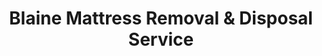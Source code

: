 ---
layout: location.njk
title: Blaine Mattress Removal & Disposal Service
description: Professional mattress removal in Blaine, Minnesota. Next-day pickup  Twin Cities northern suburb specialists. Anoka County licensed team with local expertise.
permalink: /mattress-removal/minnesota/minneapolis/blaine/
city: Blaine
state: Minnesota
stateSlug: minnesota
parentMetro: Minneapolis
tier: 3
coordinates:
  lat: 45.1607
  lng: -93.2355
zipCodes:
  - "55014"
  - "55449"
  - "55434"
neighborhoods:
  - name: The Lakes
    zipCodes: ["55449"]
  - name: Central Blaine
    zipCodes: ["55434", "55449"]
  - name: Northern District
    zipCodes: ["55014"]
  - name: Highway 65 Corridor
    zipCodes: ["55434"]
  - name: Interstate 35W Area
    zipCodes: ["55449"]
  - name: Lakes of Blaine
    zipCodes: ["55449"]
  - name: Sunrise Lake Area
    zipCodes: ["55449"]
  - name: Eastern Blaine
    zipCodes: ["55014"]
  - name: Southern District
    zipCodes: ["55434"]
  - name: University Avenue Corridor
    zipCodes: ["55434", "55449"]
nearbyCities:
  - name: Minneapolis
    distance: 25
    slug: minneapolis
    isSuburb: false
  - name: St. Paul
    distance: 30
    slug: st-paul
    isSuburb: false
  - name: Plymouth
    distance: 15
    slug: plymouth
    isSuburb: true
  - name: Maple Grove
    distance: 12
    slug: maple-grove
    isSuburb: true
  - name: Brooklyn Park
    distance: 18
    slug: brooklyn-park
    isSuburb: true
pricing:
  startingPrice: 125
  single: 125
  queen: 155
  king: 180
reviews:
  count: 87
  featured:
    - author: Sarah M.
      neighborhood: The Lakes
      text: "New home construction in The Lakes development. Team removed old mattresses during our move-in week. Professional service that worked around our tight timeline and construction schedule."
      
    - author: Michael R.
      neighborhood: Highway 65 Corridor
      text: "Growing family needed king mattress pickup from townhome. Crew handled narrow stairwell expertly and coordinated with HOA requirements. Excellent service for Blaine's newer housing developments."
      
    - author: Jennifer K.
      neighborhood: Central Blaine
      text: "Downsizing from family home to apartment. Three mattresses plus frames removed same day. Appreciated the team's knowledge of Anoka County disposal requirements and documentation."

faqs:
  - question: "Do you service all of Blaine's growing neighborhoods?"
    answer: "Yes, we provide mattress removal throughout all Blaine neighborhoods from The Lakes development and Lakes of Blaine to Central Blaine, Highway 65 Corridor, and I-35W areas. We're familiar with the city's rapid growth and diverse housing types."
    
  - question: "Can you handle pickup from Blaine's newer construction areas?"
    answer: "Absolutely. Blaine has led the Twin Cities in new home construction, and we regularly service new developments, townhomes, and apartment complexes. We coordinate with builders, HOAs, and property managers as needed."
    
  - question: "How does your service work with Walters Recycling and Refuse?"
    answer: "While Walters is Blaine's official waste hauler requiring advance arrangement and prepayment for bulk items like mattresses, our service provides immediate availability, flexible scheduling, and handles all logistics including coordination with building management."
    
  - question: "What's included in your Blaine mattress removal service?"
    answer: "Complete removal from any location (new construction homes, townhomes, apartments, condos), loading, transport to certified recycling facilities, and cleanup. We handle Anoka County disposal requirements and provide documentation for lease compliance."
    
  - question: "Do you work with Blaine's school districts and property managers?"
    answer: "Yes, we service properties across all three school districts in Blaine (Anoka-Hennepin, Spring Lake Park, and Centennial) and work with property management companies throughout the city's diverse housing stock."
    
  - question: "Can you remove mattresses from Blaine's multi-family housing?"
    answer: "Our team specializes in Blaine's diverse housing types including apartments, townhomes, condos, and single-family homes. We handle building access, elevator coordination, and HOA requirements common in growing suburban communities."
    
  - question: "How do I schedule pickup in northern Twin Cities suburbs?"
    answer: "Book online or call 720-263-6094. Next-day service available throughout Blaine with same-day often possible. We maintain expanded capacity specifically for the northern Minneapolis suburbs."
    
  - question: "Are you licensed for mattress disposal in Anoka County?"
    answer: "Yes, we maintain all required Minnesota and Anoka County licenses for waste hauling and mattress disposal. We work with approved recycling facilities and provide documentation that satisfies city and county requirements."

localRegulations: "Anoka County requires proper disposal of mattresses through licensed waste haulers, with the City of Blaine contracting Walters Recycling and Refuse as the official single hauler requiring advance arrangement and prepayment for bulk item pickup including mattresses. Anoka County promotes mattress recycling through certified facilities, noting that the majority of a mattress can be recycled. While we also offer convenient curbside removal, our professional service provides superior flexibility with same-day and next-day availability, elimination of advance scheduling requirements, and direct coordination with certified recycling facilities. We maintain all required Anoka County waste hauler licenses and provide disposal documentation that satisfies residential lease requirements and property management standards common in Blaine's rapidly growing suburban development. Unlike municipal bulk pickup which requires coordination with Walters at 763-780-8464 and prepayment, our service operates with immediate availability, accommodating the fast-paced construction and moving schedules in Minnesota's fastest-growing suburban community where new home construction leads the Twin Cities metro region."

pageContent:
  heroDescription: "Professional mattress removal in Blaine, Minnesota. Next-day pickup  Northern Twin Cities suburb specialists serving all neighborhoods from The Lakes to Highway 65 Corridor. Licensed team with local expertise."
  aboutService: "Blaine's specialized mattress removal and recycling service, designed for Minnesota's fastest-growing suburban community in the northern Twin Cities metro. With over 75,000 residents and leading the metro region in new home construction for several years, Blaine presents unique logistics challenges from new residential developments to established neighborhoods. Our team specializes in serving Blaine's diverse housing landscape spanning 34 square miles across Anoka and Ramsey counties. From The Lakes development and Lakes of Blaine luxury homes to Highway 65 corridor townhomes, I-35W area apartments, and Central Blaine family neighborhoods, we provide expert mattress pickup throughout this dynamic suburban community. We understand the logistics of serving a city transitioning from rural town to major suburb, coordinating with builders, HOAs, property managers, and accommodating the rapid growth that defines modern Blaine."
  serviceAreasIntro: "We provide comprehensive mattress pickup services throughout all of Blaine's rapidly growing neighborhoods and developments:"
  regulationsCompliance: "Our service ensures full compliance with Anoka County waste management regulations and City of Blaine requirements, providing all necessary disposal documentation while offering superior convenience over municipal bulk pickup services."
  environmentalImpact: "Every mattress we collect in Blaine supports sustainable waste management in the northern Twin Cities metropolitan area and Minnesota's environmental goals. Through partnerships with certified recycling facilities, we divert materials from Anoka County's waste stream. With Anoka County noting that 82% of mattresses can be recycled, we maximize material recovery while reducing environmental impact. This approach supports Minnesota's circular economy and helps Blaine maintain its environmental stewardship as the city continues its rapid suburban development with over 1,000 new residents annually."
  howItWorksScheduling: "Next-day service available throughout Blaine with same-day pickup often possible. We coordinate with builders, HOAs, property managers, and accommodate the fast-paced construction and moving schedules common in Minnesota's fastest-growing suburban community."
  howItWorksService: "Our licensed team removes mattresses from any location - new construction homes, established neighborhoods, townhomes, apartments, or condos. We navigate Blaine's diverse suburban architecture and growing community logistics with expertise."
  howItWorksDisposal: "Your mattress is transported to certified recycling facilities, supporting both Anoka County waste diversion goals and Blaine's environmental initiatives with complete documentation provided."
  sidebarStats:
    mattressesRemoved: "2,847"
---